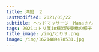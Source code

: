 ```yaml
---
title: 洋間　２
LastModified: 2021/05/22
subtitle: ヘッドマッサージ　Manaさん
tags: 2021コトリ展in横浜阪東橋の様子
title_image: /img/とり９.png
image: /img/1621489478531.jpg
---
```

